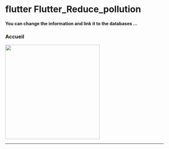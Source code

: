 <h1> flutter Flutter_Reduce_pollution </h1>
<h4> You can change the information and link it to the databases ...</h4>

<h3>Accueil</h3>

<img src="https://github.com/abenkoula71/Flutter_Reduce_pollution/blob/main/Screenshot_1642162647.png" width="300" /> 

<hr>


